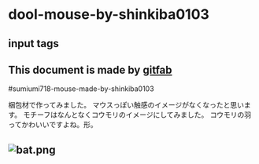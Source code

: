 # dool-mouse-by-shinkiba0103
## input tags
This document is made by [gitfab](http://gitfab.org)
---
#sumiumi718-mouse-made-by-shinkiba0103


梱包材で作ってみました。
マウスっぽい触感のイメージがなくなったと思います。
モチーフはなんとなくコウモリのイメージにしてみました。
コウモリの羽ってかわいいですよね。形。



![bat.png](https://raw.github.com/shinkiba0103/dool-mouse-by-shinkiba0103/master/)
---

